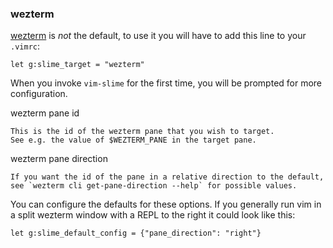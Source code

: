 
### wezterm

[wezterm](https://wezfurlong.org/wezterm/index.html) is *not* the default, to use it you will have to add this line to your `.vimrc`:

```vim
let g:slime_target = "wezterm"
```

When you invoke `vim-slime` for the first time, you will be prompted for more configuration.

wezterm pane id

    This is the id of the wezterm pane that you wish to target.
    See e.g. the value of $WEZTERM_PANE in the target pane.

wezterm pane direction

    If you want the id of the pane in a relative direction to the default,
    see `wezterm cli get-pane-direction --help` for possible values.

You can configure the defaults for these options. If you generally run vim in
a split wezterm window with a REPL to the right it could look like this:

```vim
let g:slime_default_config = {"pane_direction": "right"}
```

